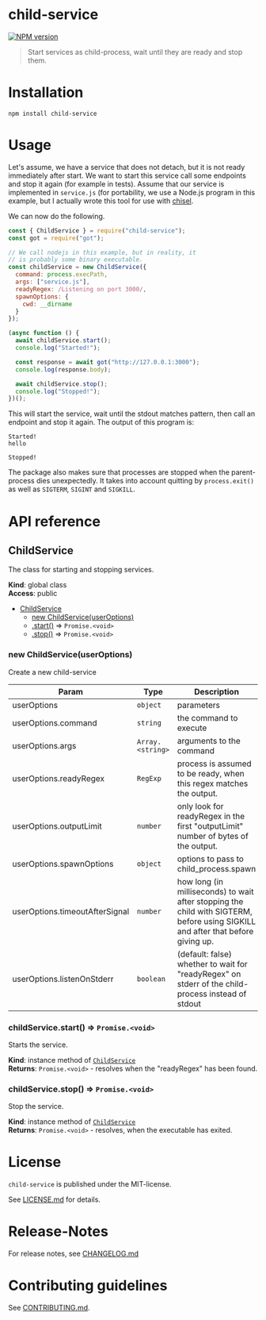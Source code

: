 # child-service

[![NPM version](https://img.shields.io/npm/v/child-service.svg)](https://npmjs.com/package/child-service)

> Start services as child-process, wait until they are ready and stop them.

# Installation

```
npm install child-service
```

# Usage

Let's assume, we have a service that does not detach, but it is not ready immediately after start. We want to start this service call some endpoints and stop it again (for example in tests). Assume that our service is implemented in `service.js` (for portability, we use a Node.js program in this example, but I actually wrote this tool for use with [chisel](https://github.com/jpillora/chisel).

We can now do the following.

```js
const { ChildService } = require("child-service");
const got = require("got");

// We call nodejs in this example, but in reality, it
// is probably some binary executable.
const childService = new ChildService({
  command: process.execPath,
  args: ["service.js"],
  readyRegex: /Listening on port 3000/,
  spawnOptions: {
    cwd: __dirname
  }
});

(async function () {
  await childService.start();
  console.log("Started!");

  const response = await got("http://127.0.0.1:3000");
  console.log(response.body);

  await childService.stop();
  console.log("Stopped!");
})();
```

This will start the service, wait until the stdout matches pattern, then call an endpoint and stop it again. The output of this program is:

```
Started!
hello

Stopped!
```

The package also makes sure that processes are stopped when the parent-process dies unexpectedly. It takes into account quitting by `process.exit()` as well as `SIGTERM`, `SIGINT` and `SIGKILL`.

# API reference

<a name="ChildService"></a>

## ChildService

The class for starting and stopping services.

**Kind**: global class  
**Access**: public

- [ChildService](#ChildService)
  - [new ChildService(userOptions)](#new_ChildService_new)
  - [.start()](#ChildService+start) ⇒ <code>Promise.&lt;void&gt;</code>
  - [.stop()](#ChildService+stop) ⇒ <code>Promise.&lt;void&gt;</code>

<a name="new_ChildService_new"></a>

### new ChildService(userOptions)

Create a new child-service

| Param | Type | Description |
| --- | --- | --- |
| userOptions | <code>object</code> | parameters |
| userOptions.command | <code>string</code> | the command to execute |
| userOptions.args | <code>Array.&lt;string&gt;</code> | arguments to the command |
| userOptions.readyRegex | <code>RegExp</code> | process is assumed to be ready, when this regex matches the output. |
| userOptions.outputLimit | <code>number</code> | only look for readyRegex in the first "outputLimit" number of bytes of the output. |
| userOptions.spawnOptions | <code>object</code> | options to pass to child_process.spawn |
| userOptions.timeoutAfterSignal | <code>number</code> | how long (in milliseconds) to wait after stopping the child with SIGTERM, before using SIGKILL and after that before giving up. |
| userOptions.listenOnStderr | <code>boolean</code> | (default: false) whether to wait for "readyRegex" on stderr of the child-process instead of stdout |

<a name="ChildService+start"></a>

### childService.start() ⇒ <code>Promise.&lt;void&gt;</code>

Starts the service.

**Kind**: instance method of [<code>ChildService</code>](#ChildService)  
**Returns**: <code>Promise.&lt;void&gt;</code> - resolves when the "readyRegex" has been found.  
<a name="ChildService+stop"></a>

### childService.stop() ⇒ <code>Promise.&lt;void&gt;</code>

Stop the service.

**Kind**: instance method of [<code>ChildService</code>](#ChildService)  
**Returns**: <code>Promise.&lt;void&gt;</code> - resolves, when the executable has exited.

# License

`child-service` is published under the MIT-license.

See [LICENSE.md](LICENSE.md) for details.

# Release-Notes

For release notes, see [CHANGELOG.md](CHANGELOG.md)

# Contributing guidelines

See [CONTRIBUTING.md](CONTRIBUTING.md).
